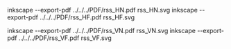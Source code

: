 


inkscape --export-pdf ../../../PDF/rss_HN.pdf rss_HN.svg
inkscape --export-pdf ../../../PDF/rss_HF.pdf rss_HF.svg

inkscape --export-pdf ../../../PDF/rss_VN.pdf rss_VN.svg
inkscape --export-pdf ../../../PDF/rss_VF.pdf rss_VF.svg

